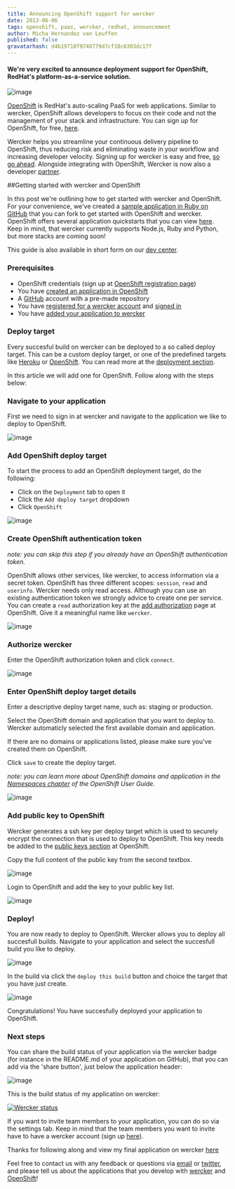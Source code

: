 ```yaml
---
title: Announcing OpenShift support for wercker
date: 2013-06-06
tags: openshift, paas, wercker, redhat, announcement
author: Micha Hernandez van Leuffen
published: false
gravatarhash: d4b19718f9748779d7cf18c6303dc17f
---
```


<h4 class="subheader">
We're very excited to announce deployment support for OpenShift, RedHat's platform-as-a-service solution.
</h4>

![image](http://f.cl.ly/items/1U0u181W3L2a1F1V3G0K/wercker%2Bopenshift.png)

[OpenShift](https://www.openshift.com/) is RedHat's auto-scaling PaaS for web applications. Similar to wercker, OpenShift allows developers to focus on their code and not the management of your stack and infrastructure. You can sign up for OpenShift, for free, [here](https://openshift.redhat.com/app/account/new).

Wercker helps you streamline your continuous delivery pipeline to OpenShift, thus reducing risk and eliminating waste in your workflow and increasing developer velocity. Signing up for wercker is easy and free, [so go ahead](https://app.wercker.com/users/new/).
Alongside integrating with OpenShift, Wercker is now also a developer [partner](https://www.openshift.com/partners).

##Getting started with wercker and OpenShift

In this post we're outlining how to get started with wercker and OpenShift. For your convenience, we've created a [sample application in Ruby on GitHub](https://github.com/wercker/getting) that you can fork to get started with OpenShift and wercker. OpenShift offers several application quickstarts that you can view [here](https://openshift.redhat.com/app/console/application_types). Keep in mind, that wercker currently supports Node.js, Ruby and Python, but more stacks are coming soon!

This guide is also available in short form on our [dev center](http://devcenter.wercker.com/articles/deployment/openshift.html).

### Prerequisites

* OpenShift credentials (sign up at [OpenShift registration page](https://openshift.redhat.com/app/account/new))
* You have [created an application in OpenShift](https://openshift.redhat.com/app/console/application_types)
* A [GitHub](https://github.com/) account with a pre-made repository
* You have [registered for a wercker account](https://app.wercker.com/users/new) and [signed in](https://app.wercker.com/users)
* You have [added your application to wercker](/articles/gettingstarted/web.html)


### Deploy target

Every succesful build on wercker can be deployed to a so called deploy target. This can be a custom deploy target, or one of the predefined targets like [Heroku](/articles/deployment/heroku.html) or [OpenShift](#). You can read more at the [deployment section](/articles/deployment/).

In this article we will add one for OpenShift. Follow along with the steps below:

### Navigate to your application
First we need to sign in at wercker and navigate to the application we like to deploy to OpenShift.

![image](http://f.cl.ly/items/0f1W0u1M391m2K2p1n2s/Screen%20Shot%202013-06-06%20at%2011.03.02%20AM.png)

### Add OpenShift deploy target
To start the process to add an OpenShift deployment target, do the following:

* Click on the `Deployment` tab to open it
* Click the `Add deploy target` dropdown
* Click `OpenShift`

![image](http://f.cl.ly/items/3j2b2R2Y0t3e07422p3D/Screen%20Shot%202013-06-06%20at%2011.15.55%20AM.png)

### Create OpenShift authentication token
_note: you can skip this step if you already have an OpenShift authentication token._

OpenShift allows other services, like wercker, to access information via a secret token. OpenShift has three different scopes: `session`, `read` and `userinfo`. Wercker needs only read access. Although you can use an existing authentication token we strongly advice to create one per service. You can create a `read` authorization key at the [add authorization](https://openshift.redhat.com/app/console/authorizations/new) page at OpenShift. Give it a meaningful name like `wercker`.

![image](/assets/deployment-openshift/step3-openshift-auth-token.png)

### Authorize wercker

Enter the OpenShift authorization token and click `connect`.

![image](http://f.cl.ly/items/1N2s0C392U1F0W2R273i/Screen%20Shot%202013-06-06%20at%2010.32.11%20AM.png)

### Enter OpenShift deploy target details

Enter a descriptive deploy target name, such as: staging or production.

Select the OpenShift domain and application that you want to deploy to. Wercker automaticly selected the first available domain and application.

If there are no domains or applications listed, please make sure you've created them on OpenShift.

Click `save` to create the deploy target.

_note: you can learn more about OpenShift domains and application in the [Namespaces chapter](https://access.redhat.com/site/documentation/en-US/OpenShift/2.0/html/User_Guide/chap-OpenShift-User_Guide-Namespaces.html) of the OpenShift User Guide._

![image](http://f.cl.ly/items/1l1U1F380h1N1v0g0v0B/Screen%20Shot%202013-06-06%20at%2010.40.30%20AM.png)

### Add public key to OpenShift

Wercker generates a ssh key per deploy target which is used to securely encrypt the connection that is used to deploy to OpenShift. This key needs be added to the [public keys section](https://openshift.redhat.com/app/console/keys/new) at OpenShift.

Copy the full content of the public key from the second textbox.

![image](http://f.cl.ly/items/091V403J0x0A3x0m1K0I/Screen%20Shot%202013-06-06%20at%2010.42.44%20AM.png)

Login to OpenShift and add the key to your public key list.

![image](http://f.cl.ly/items/2D240N47333K410g0Y2j/Screen%20Shot%202013-06-06%20at%2010.46.09%20AM.png)

### Deploy!

You are now ready to deploy to OpenShift. Wercker allows you to deploy all succesfull builds. Navigate to your application and select the succesfull build you like to deploy.

![image](http://f.cl.ly/items/0f1W0u1M391m2K2p1n2s/Screen%20Shot%202013-06-06%20at%2011.03.02%20AM.png)

In the build via click the `deploy this build` button and choice the target that you have just create.

![image](http://f.cl.ly/items/090u37223b3h0X1s0Y11/Screen%20Shot%202013-06-07%20at%2010.08.39%20AM.png)

Congratulations! You have succesfully deployed your application to OpenShift.

### Next steps

You can share the build status of your application via the wercker badge (for instance in the README.md of your application on GitHub), that you can add via the 'share button', just below the application header:

![image](http://f.cl.ly/items/3c3q1D3b0T19120a2p2P/Screen%20Shot%202013-06-07%20at%2010.11.23%20AM.png)

This is the build status of my application on wercker:

[![Wercker status](https://app.wercker.com/status/15d64ab8845712f6aac2af3c29a85029/m)](https://app.wercker.com/project/bykey/15d64ab8845712f6aac2af3c29a85029)

If you want to invite team members to your application, you can do so via the settings tab. Keep in mind that the team members you want to invite have to have a wercker account (sign up [here](https://app.wercker.com/users/new)).

Thanks for following along and view my final application on wercker [here](https://app.wercker.com/#project/51af33da742779251200246f)

Feel free to contact us with any feedback or questions via [email](pleasemailus@wercker.com) or [twitter](http://twitter.com/wercker), and please tell us about the applications that you develop with [wercker](http://app.wercker.com/sessions/new) and [OpenShift](https://www.openshift.com/)!


